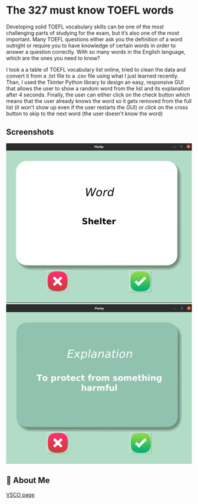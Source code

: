 # The 327 must know TOEFL words

  Developing solid TOEFL vocabulary skills can be one of the most challenging parts of studying for the exam, but it’s also one of the most important.
  Many TOEFL questions either ask you the definition of a word outright or require you to have knowledge of certain words in order to answer a question correctly. With so many words in the English language, which are the ones you need to know?

I took a a table of TOEFL vocabulary list online, tried to clean the data and convert it from a .txt file to a .csv file using what I just learned recently. Than, I used the Tkinter Python library to design an easy, responsive GUI that allows the user to show a random word from the list and its explanation after 4 seconds. Finally, the user can either click on the check button which means that the user already knows the word so it gets removed from the full list (it won't show up even if the user restarts the GUI) or click on the cross button to skip to the next word (the user doesn't know the word)

## Screenshots

<img src="Screenshots/word.png" alt="word" border="0">


<img src="Screenshots/explanation.png" alt="word" border="0">

## 🚀 About Me
<a href=http://vsco.com/aymenkr>VSCO page</a>
